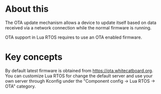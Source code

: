 # About this

The OTA update mechanism allows a device to update itself based on data received via a network connection while the normal firmware is running.

OTA support in Lua RTOS requires to use an OTA enabled firmware.

# Key concepts

By default latest firmware is obtained from https://ota.whitecatboard.org. You can customize Lua RTOS for change the default server and use your own server through Kconfig under the "Component config -> Lua RTOS -> OTA" category.
